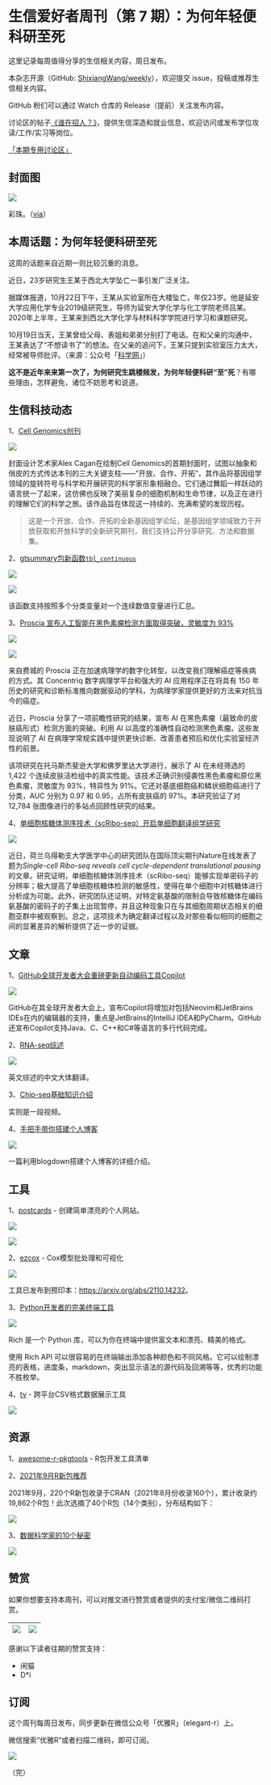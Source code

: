 # 生信爱好者周刊（第 7 期）：为何年轻便科研至死

这里记录每周值得分享的生信相关内容，周日发布。

本杂志开源（GitHub: [ShixiangWang/weekly](https://github.com/ShixiangWang/weekly)），欢迎提交 issue，投稿或推荐生信相关内容。

GitHub 粉们可以通过 Watch 仓库的 Release（提前）关注发布内容。

讨论区的帖子[《谁在招人？》](https://github.com/ShixiangWang/weekly/issues/2)，提供生信深造和就业信息，欢迎访问或发布学位攻读/工作/实习等岗位。

[「本期专用讨论区」](https://github.com/ShixiangWang/weekly/issues/186)

## 封面图


![](https://gitee.com/ShixiangWang/ImageCollection/raw/master/2021-10-30/1635607363359-E_0V8mAVgAAUq5j.jpeg)


彩珠。（[via](https://twitter.com/W_R_Chase/status/1440331770696663053/photo/1)）

## 本周话题：为何年轻便科研至死

这周的话题来自近期一则比较沉重的消息。

近日，23岁研究生王某于西北大学坠亡一事引发广泛关注。

据媒体报道，10月22日下午，王某从实验室所在大楼坠亡，年仅23岁。他是延安大学应用化学专业2019级研究生，导师为延安大学化学与化工学院老师吕某。2020年上半年，王某来到西北大学化学与材料科学学院进行学习和课题研究。

10月19日当天，王某曾给父母、表姐和弟弟分别打了电话。在和父亲的沟通中，王某表达了“不想读书了”的想法。在父亲的追问下，王某只提到实验室压力太大，经常被导师批评。（来源：公众号「[科学网](https://mp.weixin.qq.com/s/0mWwnNyPJT1tVjDNgcba6A)」）

**这不是近年来来第一次了，为何研究生跳楼频发，为何年轻便科研“至”死**？有哪些理由，怎样避免，诸位不妨思考和说道。

## 生信科技动态

1、[Cell Genomics创刊](https://mp.weixin.qq.com/s/JaCLSOKGzhHkp3xvHfqADA)


![](https://gitee.com/ShixiangWang/ImageCollection/raw/master/2021-10-30/1635608003590-640.webp)

封面设计艺术家Alex Cagan在绘制Cell Genomics的首期封面时，试图以抽象和俏皮的方式传达本刊的三大关键支柱——“开放、合作、开拓”，其作品将基因组学领域的旋转符号与科学和开展研究的科学家形象相融合。它们通过舞蹈一样跃动的语言统一了起来，这仿佛也反映了美丽复杂的细胞机制和生命节律，以及正在进行的理解它们的科学之旅。该作品旨在体现这一持续的、充满希望的发现历程。

> 这是一个开放、合作、开拓的全新基因组学论坛，是基因组学领域致力于开放获取和开放科学的全新研究期刊，我们支持公开分享研究、方法和数据集。

2、[gtsummary包新函数`tbl_continuous`](https://twitter.com/statistishdan/status/1453345989167759361?s=20)


![](https://gitee.com/ShixiangWang/ImageCollection/raw/master/2021-10-30/1635608210561-image.png)

![](https://gitee.com/ShixiangWang/ImageCollection/raw/master/2021-10-30/1635608219231-image.png)

该函数支持按照多个分类变量对一个连续数值变量进行汇总。

3、[Proscia 宣布人工智能在黑色素瘤检测方面取得突破，灵敏度为 93%](https://mp.weixin.qq.com/s/xkB4eOvoPUk-Y7iOov605Q)


![](https://gitee.com/ShixiangWang/ImageCollection/raw/master/2021-10-30/1635608366400-image.png)


![](https://gitee.com/ShixiangWang/ImageCollection/raw/master/2021-10-30/1635608376532-image.png)

来自费城的 Proscia 正在加速病理学的数字化转型，以改变我们理解癌症等疾病的方式。其 Concentriq 数字病理学平台和强大的 AI 应用程序正在将具有 150 年历史的研究和诊断标准推向数据驱动的学科，为病理学家提供更好的方法来对抗当今的癌症。

近日，Proscia 分享了一项前瞻性研究的结果，宣布 AI 在黑色素瘤（最致命的皮肤癌形式）检测方面的突破。利用 AI 以高度的准确性自动检测黑色素瘤。这些发现说明了 AI 在病理学常规实践中提供更快诊断、改善患者预后和优化实验室经济性的前景。

该项研究在托马斯杰斐逊大学和佛罗里达大学进行，展示了 AI 在未经筛选的 1,422 个连续皮肤活检组中的真实性能。该技术正确识别侵袭性黑色素瘤和原位黑色素瘤，灵敏度为 93%，特异性为 91%。它还对基底细胞癌和鳞状细胞癌进行了分类，AUC 分别为 0.97 和 0.95，占所有皮肤癌的 97%。本研究验证了对 12,784 张图像进行的多站点回顾性研究的结果。

4、[单细胞核糖体测序技术（scRibo-seq）开启单细胞翻译组学研究](https://mp.weixin.qq.com/s/cF9JA8eCLRpWu3RuOrqlcg)


![](https://gitee.com/ShixiangWang/ImageCollection/raw/master/2021-10-30/1635608558353-image.png)


近日，荷兰乌得勒支大学医学中心的研究团队在国际顶尖期刊Nature在线发表了题为*Single-cell Ribo-seq reveals cell cycle-dependent translational pausing*的文章。研究证明，单细胞核糖体测序技术（scRibo-seq）能够实现单密码子的分辨率；极大提高了单细胞核糖体检测的敏感性，使得在单个细胞中对核糖体进行分析成为可能。此外，研究团队还证明，对特定氨基酸的限制会导致核糖体在编码氨基酸的密码子的子集上出现暂停，并且这种现象只在与其细胞周期状态相关的细胞亚群中被观察到。总之，这项技术为确定翻译过程以及对那些看似相同的细胞之间的显著差异的解析提供了近一步的证据。

## 文章

1、[GitHub全球开发者大会重磅更新自动编码工具Copilot](https://mp.weixin.qq.com/s/zD1kejergA_cHDLwCC89_A)


![](https://gitee.com/ShixiangWang/ImageCollection/raw/master/2021-10-30/1635608671605-image.png)


GitHub在其全球开发者大会上，宣布Copilot将增加对包括Neovim和JetBrains IDEs在内的编辑器的支持，重点是JetBrains的IntelliJ IDEA和PyCharm。GitHub还宣布Copilot支持Java、C、C++和C#等语言的多行代码完成。

2、[RNA-seq综述](https://mp.weixin.qq.com/s/PmL0Av18XNWHZhm_3E6LnQ)


![](https://gitee.com/ShixiangWang/ImageCollection/raw/master/2021-10-30/1635608728378-image.png)

英文综述的中文大体翻译。

3、[Chip-seq基础知识介绍](https://mp.weixin.qq.com/s/t9IXKghsCIpHc0bxpffZYQ)

实则是一段视频。

4、[手把手带你搭建个人博客](https://mp.weixin.qq.com/s/S4B5KO_lc3RZNUOqTJjPNQ)


![](https://gitee.com/ShixiangWang/ImageCollection/raw/master/2021-10-30/1635608965323-image.png)


一篇利用blogdown搭建个人博客的详细介绍。


## 工具

1、[postcards](https://github.com/seankross/postcards) - 创建简单漂亮的个人网站。

![](https://gitee.com/ShixiangWang/ImageCollection/raw/master/2021-10-30/1635609018165-image.png)

![](https://gitee.com/ShixiangWang/ImageCollection/raw/master/2021-10-30/1635609069541-image.png)

2、[ezcox](https://github.com/ShixiangWang/ezcox/) - Cox模型批处理和可视化


![](https://gitee.com/ShixiangWang/ImageCollection/raw/master/2021-10-30/1635609198811-image.png)

工具已发布到预印本：<https://arxiv.org/abs/2110.14232>。

3、[Python开发者的完美终端工具](https://mp.weixin.qq.com/s/TVc-2g63viTZHw13X8MZPA)


![](https://gitee.com/ShixiangWang/ImageCollection/raw/master/2021-10-30/1635609330027-1635609275153-image.png)



Rich 是一个 Python 库，可以为你在终端中提供富文本和漂亮、精美的格式。

使用 Rich API 可以很容易的在终端输出添加各种颜色和不同风格。它可以绘制漂亮的表格，进度条，markdown，突出显示语法的源代码及回溯等等，优秀的功能不胜枚举。


4、[tv](https://github.com/alexhallam/tv) - 跨平台CSV格式数据展示工具


![](https://gitee.com/ShixiangWang/ImageCollection/raw/master/2021-10-30/1635609396909-image.png)


## 资源

1、[awesome-r-pkgtools](https://github.com/IndrajeetPatil/awesome-r-pkgtools) - R包开发工具清单

2、[2021年9月R新包推荐](https://mp.weixin.qq.com/s/viN7O4Nl_RPMP4ROqf6R-A)

2021年9月，220个R新包收录于CRAN（2021年8月份收录160个），累计收录约19,862个R包！此次选摘了40个R包（14个类别），分布结构如下：


![](https://gitee.com/ShixiangWang/ImageCollection/raw/master/2021-10-30/1635609500267-image.png)

3、[数据科学家的10个秘密](https://mailchi.mp/business-science/rtrack-master-class-signup-3?utm_content=buffer2f2f1&utm_medium=social&utm_source=twitter.com&utm_campaign=buffer)


![](https://gitee.com/ShixiangWang/ImageCollection/raw/master/2021-10-31/1635609603906-image.png)



## 赞赏

如果你想要支持本周刊，可以对推文进行赞赏或者提供的支付宝/微信二维码打赏。

| ![](https://gitee.com/ShixiangWang/ImageCollection/raw/master/png/202109171440597.jpg) | ![](https://gitee.com/ShixiangWang/ImageCollection/raw/master/png/202109171440452.jpg) |
| ------------------------------------------------------------ | ------------------------------------------------------------ |

感谢以下读者往期的赞赏支持：

- 闲猫
- D\*i

## 订阅

这个周刊每周日发布，同步更新在微信公众号「优雅R」（elegant-r）上。

微信搜索“优雅R”或者扫描二维码，即可订阅。

![](https://gitee.com/ShixiangWang/ImageCollection/raw/master/png/202109101438292.jpg)

（完）
